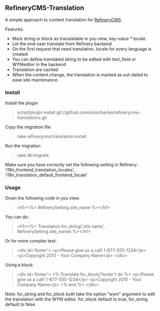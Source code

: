 ## RefineryCMS-Translation ##

A simple approach to content translation for [RefineryCMS](http://refinerycms.org).

Features:

* Mark string or block as translatable in you view, key-value * locale.
* Let the end-user translate from Refinery backend
* On the first request that need translation, locale for every language is created
* You can define translated string to be edited with text_field or WYMeditor in the backend.
* Translation are cached
* When the content change, the translation is marked as out-dated to ease site maintenance.

### Install ###

Install the plugin

> script/plugin install git://github.com/unixcharles/refinerycms-translations.git

Copy the migration file

> rake refinerycms:translation:install

Run the migration

> rake db:migrate

Make sure you have correctly set the following setting in Refinery: 'i18n_frontend_translation_locales', 'i18n_translation_default_frontend_locale'

### Usage ###

Given the following code in you view:

> &lt;h1&gt;&lt;%= RefinerySetting.site_name %&gt;&lt;/h1&gt;

You can do:

> &lt;h1&gt;&lt;%= Translation.for_string('site name', RefinerySetting.site_name) %&gt;&lt;/h1&gt;

Or for more complex text:

> &lt;div id='footer'&gt;
> &lt;p&gt;Please give us a call! 1-877-555-1234&lt;/p&gt;
> &lt;p&gt;Copyright 2010 - Your Company Name&lt;/p&gt;
> &lt;/div&gt;

Using a block:

> &lt;div id='footer'&gt;
> &lt;% Translate.for_block('footer') do %&gt;
> &lt;p&gt;Please give us a call! 1-877-555-1234&lt;/p&gt;
> &lt;p&gt;Copyright 2010 - Your Company Name&lt;/p&gt;
> &lt;% end %&gt;
> &lt;/div&gt;

Note: for_string and for_block both take the option "wym" argument to edit the translation with the WYM editor. for_block default to true, for_string default to false.